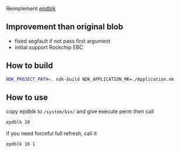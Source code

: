 Reimplement [epdblk][epdblk]

[epdblk]: https://bitbucket.org/d3m3vilurr/crema-shine-root-image/src/master/root/system/bin/epdblk

## Improvement than original blob
- fixed segfault if not pass first argument
- initial support Rockchip EBC

## How to build
```bash
NDK_PROJECT_PATH=. ndk-build NDK_APPLICATION_MK=./Application.mk
```

## How to use
copy epdblk to `/system/bin/` and give execute perm
then call

```bash
epdblk 10
```

if you need forceful full refresh, call it

```bash
epdblk 10 1
```
